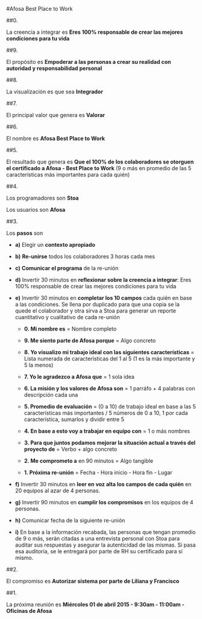#Afosa Best Place to Work

##0. 

La creencia a integrar es **Eres 100% responsable de crear las mejores condiciones para tu vida**

##9. 

El propósito es **Empoderar a las personas a crear su realidad con autoridad y responsabilidad personal**
  
##8. 

La visualización es que sea **Integrador**
  
##7. 

El principal valor que genera es **Valorar**

##6. 

El nombre es **Afosa Best Place to Work**
  
##5. 

El resultado que genera es **Que el 100% de los colaboradores se otorguen el certificado a Afosa - Best Place to Work** (9 o más en promedio de las 5 características más importantes para cada quién)
  
##4. 

Los programadores son **Stoa**

Los usuarios son **Afosa**
  
##3. 

Los **pasos** son	

- **a)** Elegir un **contexto apropiado**

- **b)** **Re-unirse** todos los colaboradores 3 horas cada mes

- **c)** **Comunicar el programa** de la re-unión

- **d)** Invertir 30 minutos en **reflexionar sobre la creencia a integrar**: Eres 100% responsable de crear las mejores condiciones para tu vida
  
- **e)** Invertir 30 minutos en **completar los 10 campos** cada quién en base a las condiciones. Se llena por duplicado para que una copia se la quede el colaborador y otra sirva a Stoa para generar un reporte cuantitativo y cualitativo de cada re-unión

   - **0. Mi nombre es** = Nombre completo
  
  - **9. Me siento parte de Afosa porque** = Algo concreto
  
  - **8. Yo visualizo mi trabajo ideal con las siguientes características** = Lista numerada de características del 1 al 5 (1 es la más importante y 5 la menos)

  - **7. Yo le agradezco a Afosa que** = 1 sola idea
  
  - **6. La misión y los valores de Afosa son** = 1 parráfo + 4 palabras con descripción cada una
  
  - **5. Promedio de evaluación** = (0 a 10) de trabajo ideal en base a las 5 características más importantes /  5 números de 0 a 10, 1 por cada característica, sumarlos y dividir entre 5
  
  - **4. En base a esto voy a trabajar en equipo con** = 1 o más nombres
  
  - **3. Para que juntos podamos mejorar la situación actual a través del proyecto de** = Verbo +  algo concreto
  
  - **2. Me comprometo a** en 90 minutos = Algo tangible
  
  - **1. Próxima re-unión** = Fecha - Hora inicio - Hora fin - Lugar

- **f)** Invertir 30 minutos en **leer en voz alta los campos de cada quién** en 20 equipos al azar de 4 personas.

- **g)** Invertir 90 minutos en **cumplir los compromisos** en los equipos de 4 personas.

- **h)** Comunicar fecha de la siguiente re-unión

- **i)** En base a la información recabada, las personas que tengan promedio de 9 o más, serán citadas a una entrevista personal con Stoa para auditar sus respuestas y asegurar la autenticidad de las mismas. Si pasa esa auditoría, se le entregará por parte de RH su certificado para sí mismo.

##2. 

El compromiso es **Autorizar sistema por parte de Liliana y Francisco**

##1.

La próxima reunión es **Miércoles 01 de abril 2015 - 9:30am - 11:00am - Oficinas de Afosa**
